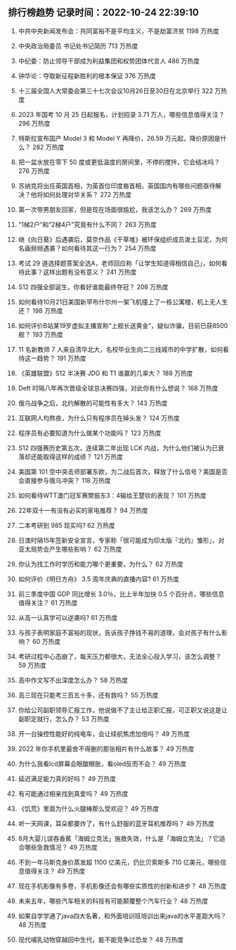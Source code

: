 
## 排行榜趋势 记录时间：2022-10-24 22:39:10
  
  1. 中共中央新闻发布会：共同富裕不是平均主义，不是劫富济贫 1198 万热度
    
  2. 中央政治局委员 书记处书记简历 713 万热度
    
  3. 中纪委：防止领导干部成为利益集团和权势团体代言人 486 万热度
    
  4. 钟华论：夺取新征程新胜利的根本保证 376 万热度
    
  5. 十三届全国人大常委会第三十七次会议10月26日至30日在北京举行 322 万热度
    
  6. 2023 年国考 10 月 25 日起报名，计划招录 3.71 万人，哪些信息值得关注？ 296 万热度
    
  7. 特斯拉宣布国产 Model 3 和 Model Y 再降价，26.59 万元起，降价原因是什么？ 282 万热度
    
  8. 把一盆水放在零下 50 度或更低温度的房间里，不停的搅拌，它会结冰吗？ 276 万热度
    
  9. 苏纳克将出任英国首相，为英首位印度裔首相，英国国内有哪些问题亟待解决？他将如何处理对华关系？ 272 万热度
    
  10. 第一次带男朋友回家，但是现在场面很尴尬，我该怎么办？ 269 万热度
    
  11. “1梯2户”和“2梯4户”究竟有什么不同？ 263 万热度
    
  12. 继《向日葵》后遇袭后，莫奈作品《干草堆》被环保组织成员泼土豆泥，为何名画频频遇袭？如何看待其这一行为？ 254 万热度
    
  13. 考试 29 道选择题答案全选A，老师回应称「让学生知道得相信自己」，如何看待此事？这样出题有没有意义？ 241 万热度
    
  14. S12 四强全部诞生，你看好谁能最终夺冠？ 208 万热度
    
  15. 如何看待10月21日美国新罕布什尔州一架飞机撞上了一栋公寓楼，机上无人生还？ 198 万热度
    
  16. 如何评价B站某19岁虚拟主播宣称“上舰长送黄金”，疑似诈骗，目前已获8500舰？ 193 万热度
    
  17. 11 名新教师 7 人来自清华北大，名校毕业生向二三线城市的中学扩散，如何看待这一趋势？ 191 万热度
    
  18. 《英雄联盟》S12 半决赛 JDG 和 T1 谁赢的几率大？ 188 万热度
    
  19. Deft 时隔八年再次晋级全球总决赛四强，对此你有什么想说？ 168 万热度
    
  20. 俄乌战争之后，北约解散的可能性有多大？ 143 万热度
    
  21. 互联网人均熬夜，为什么只有程序员在掉头发？ 124 万热度
    
  22. 程序员有必要知道为什么做某个功能吗？ 123 万热度
    
  23. S12 四强赛历史第五次，连续第二年出现 LCK 内战，为什么他们被认为已衰落却还能取得这样的成绩？ 121 万热度
    
  24. 美国第 101 空中突击师部署东欧，为二战后首次，释放了什么信号？美国是否会直接参与俄乌冲突？ 118 万热度
    
  25. 如何看待WTT澳门冠军赛樊振东3：4输给王楚钦的表现？ 101 万热度
    
  26. 22年双十一有没有必买的家电推荐？ 94 万热度
    
  27. 二本考研到 985 现实吗? 62 万热度
    
  28. 日澳时隔15年签新安全宣言，专家称「很可能成为印太版『北约』雏形」，对亚太局势会产生哪些影响？ 62 万热度
    
  29. 你认为找工作时学历和能力哪个更重要，为什么？ 62 万热度
    
  30. 如何评价《明日方舟》 3.5 周年庆典的直播内容? 61 万热度
    
  31. 前三季度中国 GDP 同比增长 3.0％，比上半年加快 0.5 个百分点，哪些信息值得关注？ 61 万热度
    
  32. 从高一认真学可以逆袭吗? 61 万热度
    
  33. 与孩子表明家庭不富裕的现状，告诉孩子挣钱不易的道理，会对孩子有什么影响？ 60 万热度
    
  34. 考研过程中心态崩了，每天压力都很大，无法全心投入学习，该怎么调整？ 59 万热度
    
  35. 高中作文写不出深度怎么办？ 58 万热度
    
  36. 高三现在只能考三百五十多，还有救吗？ 55 万热度
    
  37. 你给公司副职领导汇报工作，他说做不了主让给正职汇报，可正职又说这是让副职定就行，怎么办？ 53 万热度
    
  38. 开一台操控性能好的纯电车，会让续航焦虑加倍吗？ 49 万热度
    
  39. 2022 年你手机里最舍不得删的那张相片有什么故事？ 49 万热度
    
  40. 为什么我看lcd屏幕会眼酸眼胀，看oled反而不会？ 49 万热度
    
  41. 延迟满足能力真的好吗？ 49 万热度
    
  42. 有可能通过相亲找到真爱吗？ 49 万热度
    
  43. 《饥荒》里面为什么火腿棒那么受欢迎？ 49 万热度
    
  44. 听一天网课，耳朵都要炸了，有什么舒服的蓝牙耳机推荐吗？ 49 万热度
    
  45. 8月大婴儿误吞香蕉「海姆立克法」施救失效，什么是「海姆立克法」？它适合哪些急救情况？ 49 万热度
    
  46. 不到一年马斯克身价蒸发超 1100 亿美元，仍比贝索斯多 710 亿美元，哪些信息值得关注？ 49 万热度
    
  47. 现在手机影像有多卷，手机影像还会有哪些实质性的创新和进步？ 48 万热度
    
  48. 未来五年，哪些汽车相关的科技有可能颠覆整个汽车行业？ 48 万热度
    
  49. 如果自学学通了java四大名著，和外面培训班培训出来java的水平差距大吗？ 48 万热度
    
  50. 现代哺乳动物穿越回中生代，能不能竞争过恐龙？ 48 万热度
    
